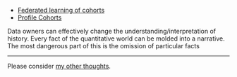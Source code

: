 <link href="../css/styles.css" rel="stylesheet" />

- [Federated learning of cohorts](https://www.youtube.com/watch?v=2e1ys0zaxKY&t=41s)
- [Profile Cohorts](https://www.youtube.com/watch?v=mtCL9mzVTPM)

Data owners can effectively change the understanding/interpretation of history. Every fact of the quantitative world can be molded into a narrative. The most dangerous part of this is the omission of particular facts

___

Please consider [my other thoughts](./index.md).
